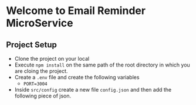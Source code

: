 # Welcome to Email Reminder MicroService

## Project Setup

- Clone the project on your local
- Execute `npm install` on the same path of the root directory in which you are cloing the project.
- Create a `.env` file and create the following variables
  - `PORT=3004`
- Inside `src/config` create a new file `config.json` and then add the following piece of json.
